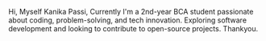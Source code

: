 Hi, Myself Kanika Passi,
Currently I'm a 2nd-year BCA student passionate about coding, problem-solving, and tech innovation. Exploring software development and looking to contribute to open-source projects.
Thankyou.
